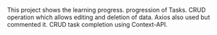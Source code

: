This project shows the learning progress.
progression of Tasks.
CRUD operation which allows editing and deletion of data. 
Axios also used but commented it.
CRUD task completion using Context-API.
